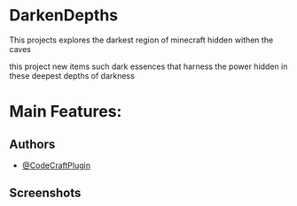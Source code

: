 
# DarkenDepths

This projects explores the darkest region of minecraft hidden withen the caves

this project new items such dark essences that harness the power hidden in these deepest depths of darkness


# Main Features:



## Authors

- [@CodeCraftPlugin](https://github.com/CodeCraftPlugin)


## Screenshots

[//]: # (![App Screenshot]&#40;https://via.placeholder.com/468x300?text=App+Screenshot+Here&#41;)

